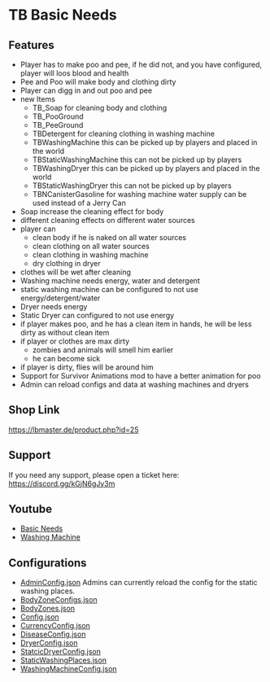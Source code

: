 # TB Basic Needs

## Features
- Player has to make poo and pee, if he did not, and you have configured, player will loos blood and health
- Pee and Poo will make body and clothing dirty
- Player can digg in and out poo and pee
- new Items 
  - TB_Soap for cleaning body and clothing
  - TB_PooGround
  - TB_PeeGround
  - TBDetergent for cleaning clothing in washing machine
  - TBWashingMachine this can be picked up by players and placed in the world
  - TBStaticWashingMachine this can not be picked up by players
  - TBWashingDryer this can be picked up by players and placed in the world
  - TBStaticWashingDryer this can not be picked up by players
  - TBNCanisterGasoline for washing machine water supply can be used instead of a Jerry Can
- Soap increase the cleaning effect for body
- different cleaning effects on different water sources
- player can 
  - clean body if he is naked on all water sources
  - clean clothing on all water sources
  - clean clothing in washing machine
  - dry clothing in dryer
- clothes will be wet after cleaning
- Washing machine needs energy, water and detergent
- static washing machine can be configured to not use energy/detergent/water
- Dryer needs energy
- Static Dryer can configured to not use energy
- if player makes poo, and he has a clean item  in hands, he will be less dirty as without clean item
- if player or clothes are max dirty
  - zombies and animals will smell him earlier
  - he can become sick
- if player is dirty, flies will be around him
- Support for Survivor Animations mod to have a better animation for poo
- Admin can reload configs and data at washing machines and dryers

## Shop Link
https://lbmaster.de/product.php?id=25

## Support

If you need any support, please open a ticket here: https://discord.gg/kGjN6gJy3m

## Youtube

- [Basic Needs](https://youtu.be/3CVjtuJO8gE)
- [Washing Machine](https://www.youtube.com/watch?v=Z5NNgfVLpaQ)


## Configurations

- [AdminConfig.json](../GlobalConfigs/Readme.md#adminconfigjson) Admins can currently reload the config for the static washing places.
- [BodyZoneConfigs.json](Configs/BodyZoneConfigs.md)
- [BodyZones.json](Configs/BodyZones.md)
- [Config.json](Configs/Config.md)
- [CurrencyConfig.json](../GlobalConfigs/Readme.md#currencyconfigjson)
- [DiseaseConfig.json](Configs/DiseaseConfig.md)
- [DryerConfig.json](Configs/DryerConfig.md)
- [StatcicDryerConfig.json](Configs/StaticDryerConfig)
- [StaticWashingPlaces.json](Configs/StaticWashingPlaces.md)
- [WashingMachineConfig.json](Configs/WashingMachineConfig.md)